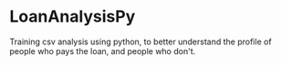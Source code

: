 # LoanAnalysisPy
Training csv analysis using python, to better understand the profile of people who pays the loan, and people who don't.
